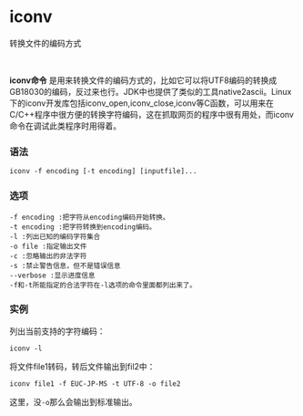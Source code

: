 # iconv

转换文件的编码方式

‍

**iconv命令** 是用来转换文件的编码方式的，比如它可以将UTF8编码的转换成GB18030的编码，反过来也行。JDK中也提供了类似的工具native2ascii。Linux下的iconv开发库包括iconv_open,iconv_close,iconv等C函数，可以用来在C/C++程序中很方便的转换字符编码，这在抓取网页的程序中很有用处，而iconv命令在调试此类程序时用得着。

### 语法

```
iconv -f encoding [-t encoding] [inputfile]... 
```

### 选项

```
-f encoding :把字符从encoding编码开始转换。 
-t encoding :把字符转换到encoding编码。 
-l :列出已知的编码字符集合 
-o file :指定输出文件 
-c :忽略输出的非法字符 
-s :禁止警告信息，但不是错误信息 
--verbose :显示进度信息 
-f和-t所能指定的合法字符在-l选项的命令里面都列出来了。 
```

### 实例

列出当前支持的字符编码：

```
iconv -l 
```

将文件file1转码，转后文件输出到fil2中：

```
iconv file1 -f EUC-JP-MS -t UTF-8 -o file2 
```

这里，没`-o`​那么会输出到标准输出。

‍

